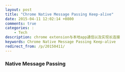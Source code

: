 ```yaml
---
layout: post
title: "Chrome Native Message Passing Keep-alive"
date: 2015-04-11 12:02:14 +0800
comments: true
categories: :
    - Tech
description: chrome extension与本地app通信以及实现长连接
keywords: Chrome Native Message Passing Keep-alive
redirect_from: /p/20150411/
---
```


### Native Message Passing
